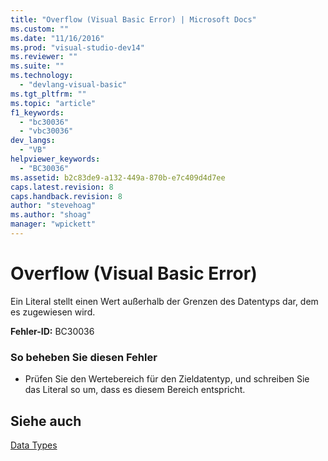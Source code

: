 ```yaml
---
title: "Overflow (Visual Basic Error) | Microsoft Docs"
ms.custom: ""
ms.date: "11/16/2016"
ms.prod: "visual-studio-dev14"
ms.reviewer: ""
ms.suite: ""
ms.technology: 
  - "devlang-visual-basic"
ms.tgt_pltfrm: ""
ms.topic: "article"
f1_keywords: 
  - "bc30036"
  - "vbc30036"
dev_langs: 
  - "VB"
helpviewer_keywords: 
  - "BC30036"
ms.assetid: b2c83de9-a132-449a-870b-e7c409d4d7ee
caps.latest.revision: 8
caps.handback.revision: 8
author: "stevehoag"
ms.author: "shoag"
manager: "wpickett"
---
```

# Overflow (Visual Basic Error)
Ein Literal stellt einen Wert außerhalb der Grenzen des Datentyps dar, dem es zugewiesen wird.  
  
 **Fehler\-ID:** BC30036  
  
### So beheben Sie diesen Fehler  
  
-   Prüfen Sie den Wertebereich für den Zieldatentyp, und schreiben Sie das Literal so um, dass es diesem Bereich entspricht.  
  
## Siehe auch  
 [Data Types](../../../visual-basic/language-reference/data-types/data-type-summary.md)